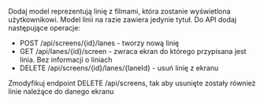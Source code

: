 Dodaj model reprezentują linię z filmami, która zostanie wyświetlona użytkownikowi. Model linii na razie zawiera jedynie
tytuł. Do API dodaj następujące operacje:

- POST /api/screens/{id}/lanes - tworzy nową linię
- GET /api/lanes/{id}/screen - zwraca ekran do którego przypisana jest linia. Bez informacji o liniach
- DELETE /api/screens/{id}/lanes/{laneId} - usuń linię z ekranu

Zmodyfikuj endpoint DELETE /api/screens, tak aby usunięte zostały również linie należące do danego ekranu
